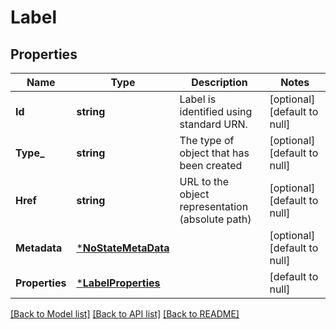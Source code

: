 # Label

## Properties
Name | Type | Description | Notes
------------ | ------------- | ------------- | -------------
**Id** | **string** | Label is identified using standard URN. | [optional] [default to null]
**Type_** | **string** | The type of object that has been created | [optional] [default to null]
**Href** | **string** | URL to the object representation (absolute path) | [optional] [default to null]
**Metadata** | [***NoStateMetaData**](NoStateMetaData.md) |  | [optional] [default to null]
**Properties** | [***LabelProperties**](LabelProperties.md) |  | [default to null]

[[Back to Model list]](../README.md#documentation-for-models) [[Back to API list]](../README.md#documentation-for-api-endpoints) [[Back to README]](../README.md)

